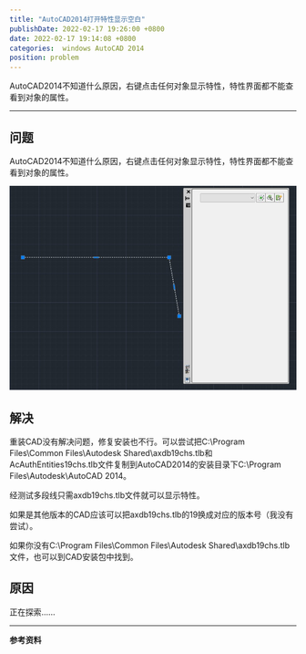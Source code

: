 ```yaml
---
title: "AutoCAD2014打开特性显示空白"
publishDate: 2022-02-17 19:26:00 +0800
date: 2022-02-17 19:14:08 +0800
categories:  windows AutoCAD 2014
position: problem
---
```


AutoCAD2014不知道什么原因，右键点击任何对象显示特性，特性界面都不能查看到对象的属性。

---

<div id="toc"></div>

## 问题

AutoCAD2014不知道什么原因，右键点击任何对象显示特性，特性界面都不能查看到对象的属性。

![特性](/static/posts/2022/2022-02-17-AutoCAD2014打开特性显示空白.jpg)

## 解决

重装CAD没有解决问题，修复安装也不行。可以尝试把C:\Program Files\Common Files\Autodesk Shared\axdb19chs.tlb和AcAuthEntities19chs.tlb文件复制到AutoCAD2014的安装目录下C:\Program Files\Autodesk\AutoCAD 2014。

经测试多段线只需axdb19chs.tlb文件就可以显示特性。

如果是其他版本的CAD应该可以把axdb19chs.tlb的19换成对应的版本号（我没有尝试）。

如果你没有C:\Program Files\Common Files\Autodesk Shared\axdb19chs.tlb文件，也可以到CAD安装包中找到。

## 原因

正在探索……

---

**参考资料**